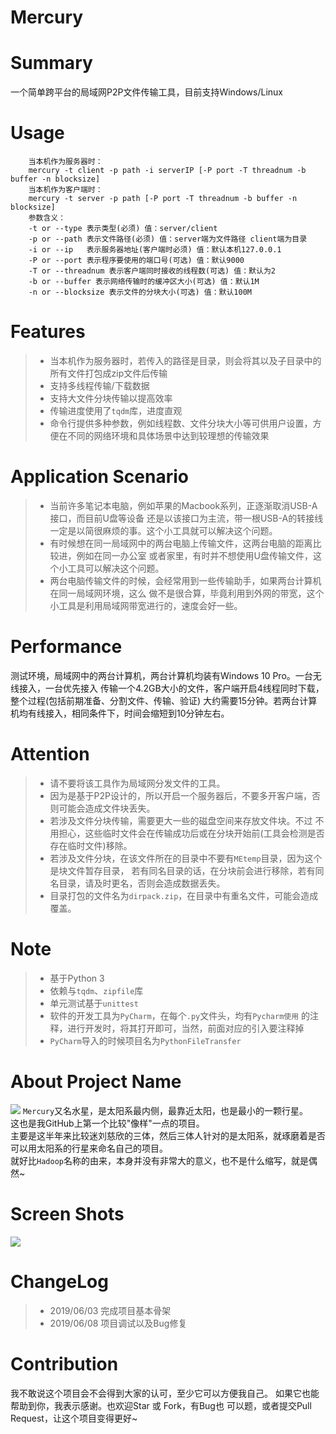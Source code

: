# Mercury
# Summary
一个简单跨平台的局域网P2P文件传输工具，目前支持Windows/Linux
# Usage
```shell
    当本机作为服务器时：
    mercury -t client -p path -i serverIP [-P port -T threadnum -b buffer -n blocksize]
    当本机作为客户端时：
    mercury -t server -p path [-P port -T threadnum -b buffer -n blocksize]
    参数含义：
    -t or --type 表示类型(必须) 值：server/client
    -p or --path 表示文件路径(必须) 值：server端为文件路径 client端为目录
    -i or --ip   表示服务器地址(客户端时必须) 值：默认本机127.0.0.1
    -P or --port 表示程序要使用的端口号(可选) 值：默认9000
    -T or --threadnum 表示客户端同时接收的线程数(可选) 值：默认为2
    -b or --buffer 表示网络传输时的缓冲区大小(可选) 值：默认1M
    -n or --blocksize 表示文件的分块大小(可选) 值：默认100M
```
# Features
> * 当本机作为服务器时，若传入的路径是目录，则会将其以及子目录中的所有文件打包成zip文件后传输
> * 支持多线程传输/下载数据
> * 支持大文件分块传输以提高效率
> * 传输进度使用了`tqdm`库，进度直观
> * 命令行提供多种参数，例如线程数、文件分块大小等可供用户设置，方便在不同的网络环境和具体场景中达到较理想的传输效果

# Application Scenario
> * 当前许多笔记本电脑，例如苹果的Macbook系列，正逐渐取消USB-A接口，而目前U盘等设备
还是以该接口为主流，带一根USB-A的转接线一定是以简很麻烦的事。这个小工具就可以解决这个问题。
> * 有时候想在同一局域网中的两台电脑上传输文件，这两台电脑的距离比较进，例如在同一办公室
    或者家里，有时并不想使用U盘传输文件，这个小工具可以解决这个问题。
> * 两台电脑传输文件的时候，会经常用到一些传输助手，如果两台计算机在同一局域网环境，这么
    做不是很合算，毕竟利用到外网的带宽，这个小工具是利用局域网带宽进行的，速度会好一些。
# Performance
测试环境，局域网中的两台计算机，两台计算机均装有Windows 10 Pro。一台无线接入，一台优先接入
传输一个4.2GB大小的文件，客户端开启4线程同时下载，整个过程(包括前期准备、分割文件、传输、验证)
大约需要15分钟。若两台计算机均有线接入，相同条件下，时间会缩短到10分钟左右。

# Attention
> * 请不要将该工具作为局域网分发文件的工具。
> * 因为是基于P2P设计的，所以开启一个服务器后，不要多开客户端，否则可能会造成文件块丢失。
> * 若涉及文件分块传输，需要更大一些的磁盘空间来存放文件块。不过
    不用担心，这些临时文件会在传输成功后或在分块开始前(工具会检测是否存在临时文件)移除。
> * 若涉及文件分块，在该文件所在的目录中不要有`MEtemp`目录，因为这个是块文件暂存目录，
    若有同名目录的话，在分块前会进行移除，若有同名目录，请及时更名，否则会造成数据丢失。
> * 目录打包的文件名为`dirpack.zip`，在目录中有重名文件，可能会造成覆盖。

# Note
> * 基于Python 3
> * 依赖与`tqdm`、`zipfile`库
> * 单元测试基于`unittest`
> * 软件的开发工具为`PyCharm`，在每个`.py`文件头，均有`Pycharm使用`
    的注释，进行开发时，将其打开即可，当然，前面对应的引入要注释掉
> * `PyCharm`导入的时候项目名为`PythonFileTransfer`

# About Project Name
![](https://blog.acmsmu.cn/wp-content/uploads/2019/06/1394781409282.jpg)
`Mercury`又名水星，是太阳系最内侧，最靠近太阳，也是最小的一颗行星。
<br>
这也是我GitHub上第一个比较"像样"一点的项目。
<br>
主要是这半年来比较迷刘慈欣的三体，然后三体人针对的是太阳系，就琢磨着是否可以用太阳系的行星来命名自己的项目。
<br>
就好比`Hadoop`名称的由来，本身并没有非常大的意义，也不是什么缩写，就是偶然~


# Screen Shots
![](https://blog.acmsmu.cn/wp-content/uploads/2019/06/20190608180619.png)

# ChangeLog
> * 2019/06/03 完成项目基本骨架
> * 2019/06/08 项目调试以及Bug修复

# Contribution
我不敢说这个项目会不会得到大家的认可，至少它可以方便我自己。
如果它也能帮助到你，我表示感谢。也欢迎Star 或 Fork，有Bug也
可以题，或者提交Pull Request，让这个项目变得更好~